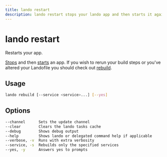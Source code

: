 ```yaml
---
title: lando restart
description: lando restart stops your lando app and then starts it again, preserving container state.
---
```


# lando restart

Restarts your app.

[Stops](./stop.md) and then [starts](./start.md) an app. If you wish to rerun your build steps or you've altered your Landofile you should check out [rebuild](./rebuild.md).

## Usage

```sh
lando rebuild [--service <service>...] [--yes]
```

## Options

```sh
--channel      Sets the update channel                                                              [array] [choices: "edge", "none", "stable"]
--clear        Clears the lando tasks cache                                                                                           [boolean]
--debug        Shows debug output                                                                                                     [boolean]
--help         Shows lando or delegated command help if applicable                                                                    [boolean]
--verbose, -v  Runs with extra verbosity                                                                                                [count]
--service, -s  Rebuilds only the specified services                                                                                     [array]
--yes, -y      Answers yes to prompts                                                                                [boolean] [default: false]
```
